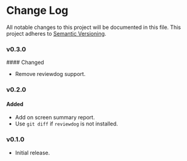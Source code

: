 # Change Log
All notable changes to this project will be documented in this file.
This project adheres to [Semantic Versioning](http://semver.org/).

### v0.3.0

#### Changed

* Remove reviewdog support.

### v0.2.0

#### Added

* Add on screen summary report.
* Use `git diff` if `reviewdog` is not installed.

### v0.1.0

* Initial release.
